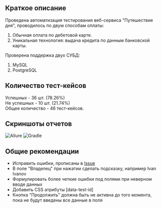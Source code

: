 ## Краткое описание
Проведена автоматизация тестирования веб-сервиса "Путешествие дня", проводилось по двум способам оплаты:
1. Обычная оплата по дебетовой карте.
2. Уникальная технология: выдача кредита по данным банковской карты.

Проверена поддержка двух СУБД:

1. MySQL
2. PostgreSQL

## Количество тест-кейсов
Успешных - 36 шт. (78.26%)  
Не успешных - 10 шт. (21.74%)  
Общее количество - 46 тест-кейсов.

## Скриншоты отчетов
![Allure](https://github.com/VasilevNik/QA-Diplom/assets/117660063/82ecc19d-7e0b-4983-ae18-b275e6532da5)
![Gradle](https://github.com/VasilevNik/QA-Diplom/assets/117660063/ebf703da-3fac-4c6f-a0ad-b093135476c6)

## Общие рекомендации

- Исправить ошибки, прописаны в [Issue](https://github.com/VasilevNik/QA-Diplom/issues)
- В поле "Владелец" при нажатии сделать подсказку, например Ivan Ivanov
- Формулировать более четкие ошибки под полями при неверном вводе данных
- Добавить CSS атрибуты [data-test-id]
- Кнопка "Продолжить" должна быть не активна до того момента, пока не будут введены все данные в поля